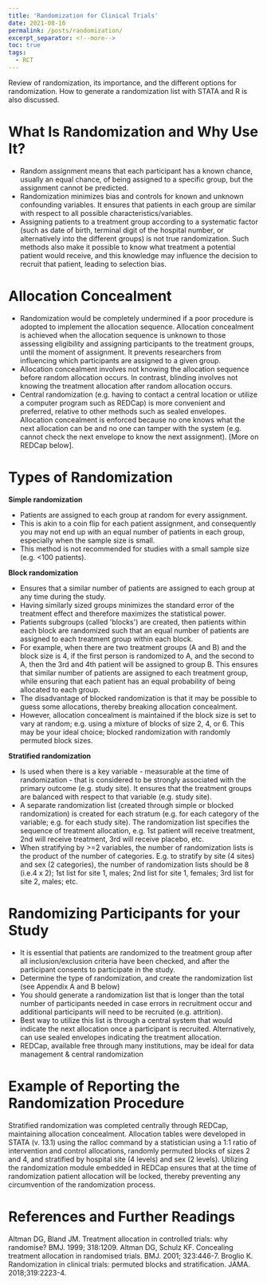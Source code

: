 ```yaml
---
title: 'Randomization for Clinical Trials'
date: 2021-08-16
permalink: /posts/randomization/
excerpt_separator: <!--more-->
toc: true
tags:
  - RCT
---
```


Review of randomization, its importance, and the different options for randomization. How to generate a randomization list with STATA and R is also discussed. 

<!--more-->

# What Is Randomization and Why Use It?
- Random assignment means that each participant has a known chance, usually an equal chance, of being assigned to a specific group, but the assignment cannot be predicted. 
- Randomization minimizes bias and controls for known and unknown confounding variables. It ensures that patients in each group are similar with respect to all possible characteristics/variables. 
- Assigning patients to a treatment group according to a systematic factor (such as date of birth, terminal digit of the hospital number, or alternatively into the different groups) is not true randomization. Such methods also make it possible to know what treatment a potential patient would receive, and this knowledge may influence the decision to recruit that patient, leading to selection bias.

# Allocation Concealment 
- Randomization would be completely undermined if a poor procedure is adopted to implement the allocation sequence. Allocation concealment is achieved when the allocation sequence is unknown to those assessing eligibility and assigning participants to the treatment groups, until the moment of assignment. It prevents researchers from influencing which participants are assigned to a given group.
- Allocation concealment involves not knowing the allocation sequence before random allocation occurs. In contrast, blinding involves not knowing the treatment allocation after random allocation occurs. 
- Central randomization (e.g. having to contact a central location or utilize a computer program such as REDCap) is more convenient and preferred, relative to other methods such as sealed envelopes.  Allocation concealment is enforced because no one knows what the next allocation can be and no one can tamper with the system (e.g. cannot check the next envelope to know the next assignment). [More on REDCap below].  



# Types of Randomization
**Simple randomization**
- Patients are assigned to each group at random for every assignment.
- This is akin to a coin flip for each patient assignment, and consequently you may not end up with an equal number of patients in each group, especially when the sample size is small.
- This method is not recommended for studies with a small sample size (e.g. <100 patients).

**Block randomization** 
- Ensures that a similar number of patients are assigned to each group at any time during the study. 
- Having similarly sized groups minimizes the standard error of the treatment effect and therefore maximizes the statistical power. 
- Patients subgroups (called 'blocks') are created, then patients within each block are randomized such that an equal number of patients are assigned to each treatment group within each block.
- For example, when there are two treatment groups (A and B) and the block size is 4, if the first person is randomized to A, and the second to A, then the 3rd and 4th patient will be assigned to group B. This ensures that similar number of patients are assigned to each treatment group, while ensuring that each patient has an equal probability of being allocated to each group. 
- The disadvantage of blocked randomization is that it may be possible to guess some allocations, thereby breaking allocation concealment.
- However, allocation concealment is maintained if the block size is set to vary at random; e.g. using a mixture of blocks of size 2, 4, or 6. This may be your ideal choice; blocked randomization with randomly permuted block sizes.

**Stratified randomization**
- Is used when there is a key variable - measurable at the time of randomization - that is considered to be strongly associated with the primary outcome (e.g. study site). It ensures that the treatment groups are balanced with respect to that variable (e.g. study site).
- A separate randomization list (created through simple or blocked randomization) is created for each stratum (e.g. for each category of the variable; e.g. for each study site). The randomization list specifies the sequence of treatment allocation, e.g. 1st patient will receive treatment, 2nd will receive treatment, 3rd will receive placebo, etc.
-  When stratifying by >=2 variables, the number of randomization lists is the product of the number of categories. E.g. to stratify by site (4 sites) and sex (2 categories), the number of randomization lists should be 8 (i.e.4 x 2); 1st list for site 1, males; 2nd list for site 1, females; 3rd list for site 2, males; etc.

# Randomizing Participants for your Study 
- It is essential that patients are randomized to the treatment group after all inclusion/exclusion criteria have been checked, and after the participant consents to participate in the study. 
- Determine the type of randomization, and create the randomization list (see Appendix A and B below)
- You should generate a randomization list that is longer than the total number of participants needed in case errors in recruitment occur and additional participants will need to be recruited (e.g. attrition).
- Best way to utilize this list is through a central system that would indicate the next allocation once a participant is recruited. Alternatively, can use sealed envelopes indicating the treatment allocation.
- REDCap, available free through many institutions, may be ideal for data management & central randomization

# Example of Reporting the Randomization Procedure
Stratified randomization was completed centrally through REDCap, maintaining allocation concealment. Allocation tables were developed in STATA (v. 13.1) using the ralloc command by a statistician using a 1:1 ratio of intervention and control allocations, randomly permuted blocks of sizes 2 and 4, and stratified by hospital site (4 levels) and sex (2 levels). Utilizing the randomization module embedded in REDCap ensures that at the time of randomization patient allocation will be locked, thereby preventing any circumvention of the randomization process.

# References and Further Readings
Altman DG, Bland JM. Treatment allocation in controlled trials: why randomise? BMJ. 1999; 318:1209.
Altman DG, Schulz KF. Concealing treatment allocation in randomised trials. BMJ. 2001; 323:446-7.
Broglio K. Randomization in clinical trials: permuted blocks and stratification. JAMA. 2018;319:2223-4.
